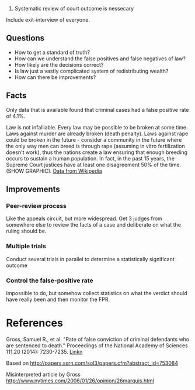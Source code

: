
1. Systematic review of court outcome is nessecary

Include exit-interview of everyone. 

## Questions

* How to get a standard of truth?
* How can we understand the false positives and false negatives of law?
* How likely are the decisions correct?
* Is law just a vastly complicated system of redistributing wealth?
* How can there be improvements?

## Facts

Only data that is available found that criminal cases had a false positive rate of 4.1%.

Law is not infalliable. Every law may be possible to be broken at some time. Laws against murder are already broken (death penalty). Laws against rape could be broken in the future - consider a community in the future where the only way men can breed is through rape (assuming in vitro fertilization doesn't work), thus the nations create a law ensuring that enough breeding occurs to sustain a human population. In fact, in the past 15 years, the Supreme Court justices have at least one disagreement 50% of the time. (SHOW GRAPHIC). [Data from Wikipedia](https://en.wikipedia.org/wiki/2014_term_opinions_of_the_Supreme_Court_of_the_United_States)


## Improvements

### Peer-review process

Like the appeals circuit, but more widespread. Get 3 judges from somewhere else to review the facts of a case and deliberate on what the ruling should be.

### Multiple trials

Conduct several trials in parallel to determine a statistically significant outcome

### Control the false-positive rate

Impossible to do, but somehow collect statistics on what the verdict should have really been and then monitor the FPR.

# References

Gross, Samuel R., et al. "Rate of false conviction of criminal defendants who are sentenced to death." Proceedings of the National Academy of Sciences 111.20 (2014): 7230-7235. [Linkn](http://www.pnas.org/content/111/20/7230.full)

Based on http://papers.ssrn.com/sol3/papers.cfm?abstract_id=753084

Misinterpreted article by Gross http://www.nytimes.com/2006/01/26/opinion/26marquis.html

